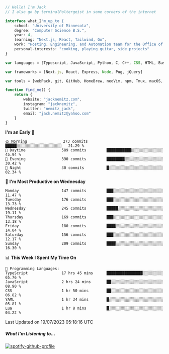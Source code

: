 ```typescript
// Hello! I'm Jack
// I also go by terminalPoltergeist in some corners of the internet

interface what_I'm_up_to {
    school: "University of Minnesota",
    degree: "Computer Science B.S.",
    year: 4,
    learning: "Next.js, React, Tailwind, Go",
    work: "Hosting, Engineering, and Automation team for the Office of Information Technology at UMN",
    personal-interests: "cooking, playing guitar, side projects"
}

var languages = [Typescript, JavaScript, Python, C, C++, CSS, HTML, Bash, VimScript]

var frameworks = [Next.js, React, Express, Node, Pug, jQuery]

var tools = [webPack, git, GitHub, HomeBrew, neoVim, npm, Tmux, macOS, Ubuntu, Docker, Nginx, Cloudflare, DigitalOcean]

function find_me() {
    return {
        website: "jacknemitz.com",
        instagram: "jacknemitz",
        twitter: "nemitz_jack",
        email: "jack.nemitz@yahoo.com"
    }
}
```

<!--START_SECTION:waka-->
**I'm an Early 🐤** 

```text
🌞 Morning                273 commits         █████░░░░░░░░░░░░░░░░░░░░   21.29 % 
🌆 Daytime                589 commits         ███████████░░░░░░░░░░░░░░   45.94 % 
🌃 Evening                390 commits         ████████░░░░░░░░░░░░░░░░░   30.42 % 
🌙 Night                  30 commits          █░░░░░░░░░░░░░░░░░░░░░░░░   02.34 % 
```
📅 **I'm Most Productive on Wednesday** 

```text
Monday                   147 commits         ███░░░░░░░░░░░░░░░░░░░░░░   11.47 % 
Tuesday                  176 commits         ███░░░░░░░░░░░░░░░░░░░░░░   13.73 % 
Wednesday                245 commits         █████░░░░░░░░░░░░░░░░░░░░   19.11 % 
Thursday                 169 commits         ███░░░░░░░░░░░░░░░░░░░░░░   13.18 % 
Friday                   180 commits         ████░░░░░░░░░░░░░░░░░░░░░   14.04 % 
Saturday                 156 commits         ███░░░░░░░░░░░░░░░░░░░░░░   12.17 % 
Sunday                   209 commits         ████░░░░░░░░░░░░░░░░░░░░░   16.30 % 
```


📊 **This Week I Spent My Time On** 

```text
💬 Programming Languages: 
TypeScript               17 hrs 45 mins      ████████████████░░░░░░░░░   65.76 % 
JavaScript               2 hrs 24 mins       ██░░░░░░░░░░░░░░░░░░░░░░░   08.90 % 
CSS                      1 hr 50 mins        ██░░░░░░░░░░░░░░░░░░░░░░░   06.82 % 
YAML                     1 hr 34 mins        █░░░░░░░░░░░░░░░░░░░░░░░░   05.81 % 
Lua                      1 hr 8 mins         █░░░░░░░░░░░░░░░░░░░░░░░░   04.22 % 
```


 Last Updated on 19/07/2023 05:18:16 UTC
<!--END_SECTION:waka-->

##### What I'm Listening to...

[![spotify-github-profile](https://spotify-github-profile.vercel.app/api/view?uid=jack.nemitz&cover_image=true&show_offline=true&bar_color=53b14f&bar_color_cover=false&background_color=121212FF)](https://spotify-github-profile.vercel.app/api/view?uid=jack.nemitz&redirect=true)


